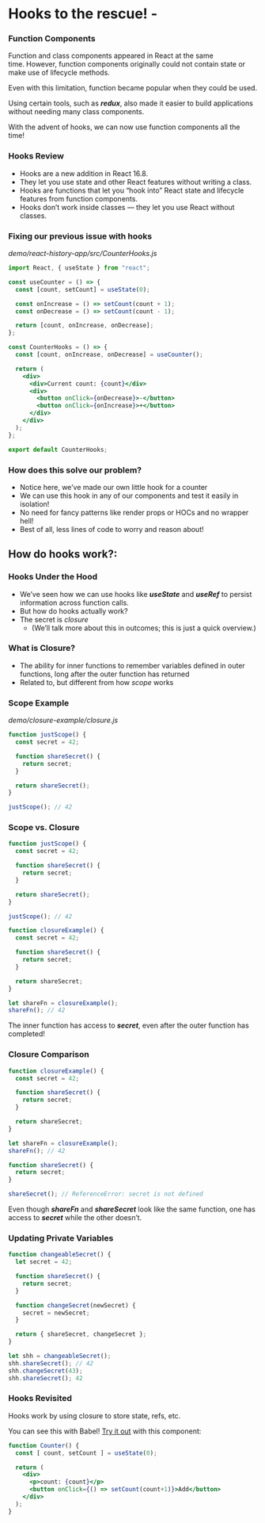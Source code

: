 # Hooks to the rescue! -

### Function Components
Function and class components appeared in React at the same time. However, function components originally could not contain state or make use of lifecycle methods.

Even with this limitation, function became popular when they could be used.

Using certain tools, such as ***redux***, also made it easier to build applications without needing many class components.

With the advent of hooks, we can now use function components all the time!

### Hooks Review
- Hooks are a new addition in React 16.8.
- They let you use state and other React features without writing a class.
- Hooks are functions that let you “hook into” React state and lifecycle features from function components.
- Hooks don’t work inside classes — they let you use React without classes.

### Fixing our previous issue with hooks
_demo/react-history-app/src/CounterHooks.js_
```jsx
import React, { useState } from "react";

const useCounter = () => {
  const [count, setCount] = useState(0);

  const onIncrease = () => setCount(count + 1);
  const onDecrease = () => setCount(count - 1);

  return [count, onIncrease, onDecrease];
};

const CounterHooks = () => {
  const [count, onIncrease, onDecrease] = useCounter();

  return (
    <div>
      <div>Current count: {count}</div>
      <div>
        <button onClick={onDecrease}>-</button>
        <button onClick={onIncrease}>+</button>
      </div>
    </div>
  );
};

export default CounterHooks;
```

### **How does this solve our problem?**

- Notice here, we’ve made our own little hook for a counter
- We can use this hook in any of our components and test it easily in isolation!
- No need for fancy patterns like render props or HOCs and no wrapper hell!
- Best of all, less lines of code to worry and reason about!

## How do hooks work?:

### Hooks Under the Hood
- We’ve seen how we can use hooks like ***useState*** and ***useRef*** to persist information across function calls.
- But how do hooks actually work?
- The secret is *closure*
    - (We’ll talk more about this in outcomes; this is just a quick overview.)

### What is Closure?
- The ability for inner functions to remember variables defined in outer functions, long after the outer function has returned
- Related to, but different from how *scope* works

### Scope Example

_demo/closure-example/closure.js_
```jsx
function justScope() {
  const secret = 42;

  function shareSecret() {
    return secret;
  }

  return shareSecret();
}

justScope(); // 42
```

### Scope vs. Closure

```jsx
function justScope() {
  const secret = 42;

  function shareSecret() {
    return secret;
  }

  return shareSecret();
}

justScope(); // 42
```

```jsx
function closureExample() {
  const secret = 42;

  function shareSecret() {
    return secret;
  }

  return shareSecret;
}

let shareFn = closureExample();
shareFn(); // 42
```

The inner function has access to ***secret***, even after the outer function has completed!

### Closure Comparison

```jsx
function closureExample() {
  const secret = 42;

  function shareSecret() {
    return secret;
  }

  return shareSecret;
}

let shareFn = closureExample();
shareFn(); // 42

function shareSecret() {
  return secret;
}

shareSecret(); // ReferenceError: secret is not defined
```

Even though ***shareFn*** and ***shareSecret*** look like the same function, one has access to ***secret*** while the other doesn’t.

### Updating Private Variables

```jsx
function changeableSecret() {
  let secret = 42;

  function shareSecret() {
    return secret;
  }

  function changeSecret(newSecret) {
    secret = newSecret;
  }

  return { shareSecret, changeSecret };
}

let shh = changeableSecret();
shh.shareSecret(); // 42
shh.changeSecret(43);
shh.shareSecret(); 42
```

### Hooks Revisited
Hooks work by using closure to store state, refs, etc.

You can see this with Babel! [Try it out](https://babeljs.io/repl) with this component:

```jsx
function Counter() {
  const [ count, setCount ] = useState(0);

  return (
    <div>
      <p>count: {count}</p>
      <button onClick={() => setCount(count+1)}>Add</button>
    </div>
  );
}
```

